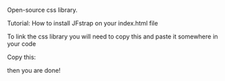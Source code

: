 Open-source css library.

Tutorial: How to install JFstrap on your index.html file

To link the css library you will need to copy this and paste it somewhere in your code

Copy this:

then you are done!
